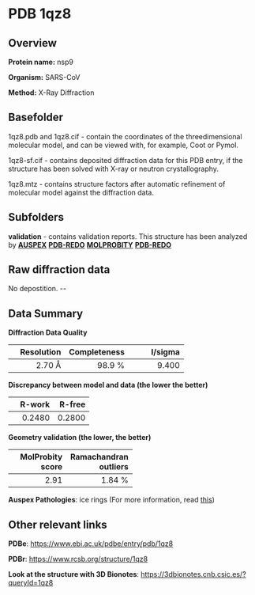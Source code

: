 # PDB 1qz8

## Overview

**Protein name:** nsp9

**Organism:** SARS-CoV

**Method:** X-Ray Diffraction

## Basefolder

1qz8.pdb and 1qz8.cif - contain the coordinates of the threedimensional molecular model, and can be viewed with, for example, Coot or Pymol.

1qz8-sf.cif - contains deposited diffraction data for this PDB entry, if the structure has been solved with X-ray or neutron crystallography.

1qz8.mtz - contains structure factors after automatic refinement of molecular model against the diffraction data.

## Subfolders





**validation** - contains validation reports. This structure has been analyzed by [**AUSPEX**](https://github.com/thorn-lab/coronavirus_structural_task_force/tree/master/pdb/nsp9/SARS-CoV/1qz8/validation/auspex) [**PDB-REDO**](https://github.com/thorn-lab/coronavirus_structural_task_force/tree/master/pdb/nsp9/SARS-CoV/1qz8/validation/pdb-redo) [**MOLPROBITY**](https://github.com/thorn-lab/coronavirus_structural_task_force/tree/master/pdb/nsp9/SARS-CoV/1qz8/validation/molprobity) [**PDB-REDO**](https://github.com/thorn-lab/coronavirus_structural_task_force/blob/master/pdb/nsp9/SARS-CoV/1qz8/validation/Xtriage_output.log) 

## Raw diffraction data

No depostition. --<br> 

## Data Summary
**Diffraction Data Quality**

|   | Resolution | Completeness| I/sigma |
|---|-------------:|----------------:|--------------:|
|   |2.70 Å|98.9  %|<img width=50/>9.400|

**Discrepancy between model and data (the lower the better)**

|   | **R-work**| **R-free**   
|---|-------------:|----------------:|           
||  0.2480|  0.2800|

**Geometry validation (the lower, the better)**

|   |**MolProbity<br>score**| **Ramachandran<br>outliers** 
|---|-------------:|----------------:|
||  2.91|  1.84 %|

**Auspex Pathologies**: ice rings (For more information, read [this](https://github.com/thorn-lab/coronavirus_structural_task_force/blob/master/pdb/nsp9/SARS-CoV/1qz8/validation/auspex/1qz8_auspex_comments.txt))

 



## Other relevant links 
**PDBe**:  https://www.ebi.ac.uk/pdbe/entry/pdb/1qz8
 
**PDBr**: https://www.rcsb.org/structure/1qz8 

**Look at the structure with 3D Bionotes**: https://3dbionotes.cnb.csic.es/?queryId=1qz8

